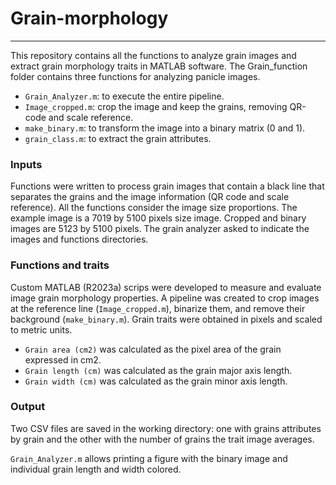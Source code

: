 # Grain-morphology

---------

This repository contains all the functions to analyze grain images and extract grain morphology traits in MATLAB software.
The Grain_function folder contains three functions for analyzing panicle images.
- `Grain_Analyzer.m`: to execute the entire pipeline.
- `Image_cropped.m`: crop the image and keep the grains, removing QR-code and scale reference.
- `make_binary.m`: to transform the image into a binary matrix (0 and 1).
- `grain_class.m`: to extract the grain attributes.

### Inputs 
Functions were written to process grain images that contain a black line that separates the grains and the image information (QR code and scale reference). All the functions consider the image size proportions. The example image is a 7019 by 5100 pixels size image. Cropped and binary images are 5123 by 5100 pixels.
The grain analyzer asked to indicate the images and functions directories.

### Functions and traits
Custom MATLAB (R2023a) scrips were developed to measure and evaluate image grain morphology properties. A pipeline was created to crop images at the reference line (`Image_cropped.m`), binarize them, and remove their background (`make_binary.m`).
Grain traits were obtained in pixels and scaled to metric units.
- `Grain area (cm2)` was calculated as the pixel area of the grain expressed in cm2.
- `Grain length (cm)` was calculated as the grain major axis length. 
- `Grain width (cm)` was calculated as the grain minor axis length. 

### Output
Two CSV files are saved in the working directory: one with grains attributes by grain and the other with the number of grains the trait image averages.

`Grain_Analyzer.m` allows printing a figure with the binary image and individual grain length and width colored.
